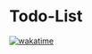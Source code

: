 # Todo-List
 [![wakatime](https://wakatime.com/badge/user/a0cd9443-0994-43c6-8a10-373d904a3a9f/project/f93ae99f-fa11-4d7e-9bca-caea8a72eddf.svg)](https://wakatime.com/badge/user/a0cd9443-0994-43c6-8a10-373d904a3a9f/project/f93ae99f-fa11-4d7e-9bca-caea8a72eddf)
